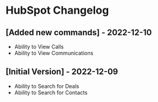 # HubSpot Changelog

## [Added new commands] - 2022-12-10

- Ability to View Calls
- Ability to View Communications

## [Initial Version] - 2022-12-09

- Ability to Search for Deals
- Ability to Search for Contacts
